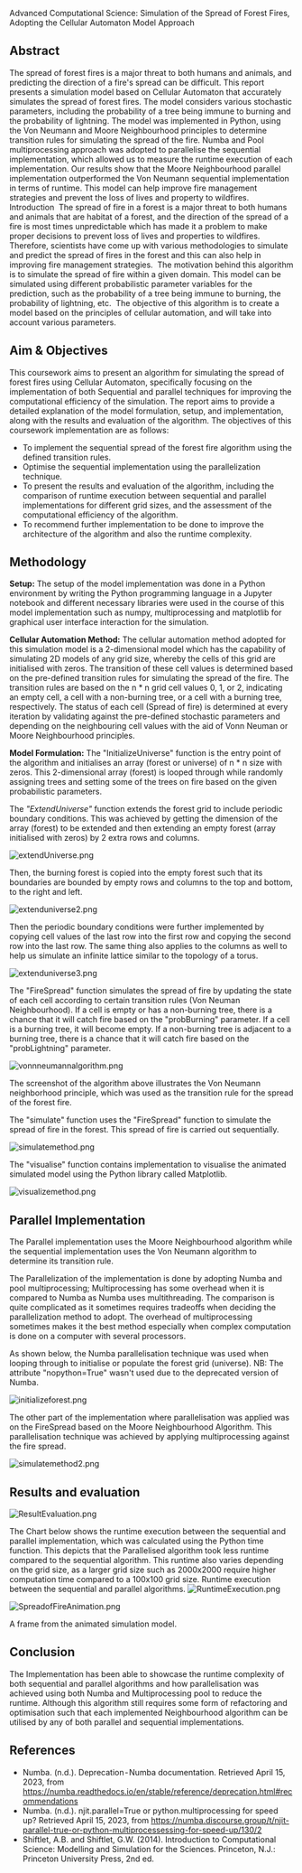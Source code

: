 Advanced Computational Science: Simulation of the Spread of Forest Fires, Adopting the Cellular Automaton Model Approach

## Abstract 
The spread of forest fires is a major threat to both humans and animals, and predicting the direction of a fire's spread can be difficult. This report presents a simulation model based on Cellular Automaton that accurately simulates the spread of forest fires. The model considers various stochastic parameters, including the probability of a tree being immune to burning and the probability of lightning. The model was implemented in Python, using the Von Neumann and Moore Neighbourhood principles to determine transition rules for simulating the spread of the fire. Numba and Pool multiprocessing approach was adopted to parallelise the sequential implementation, which allowed us to measure the runtime execution of each implementation. Our results show that the Moore Neighbourhood parallel implementation outperformed the Von Neumann sequential implementation in terms of runtime. This model can help improve fire management strategies and prevent the loss of lives and property to wildfires.
Introduction 
The spread of fire in a forest is a major threat to both humans and animals that are habitat of a forest, and the direction of the spread of a fire is most times unpredictable which has made it a problem to make proper decisions to prevent loss of lives and properties to wildfires. Therefore, scientists have come up with various methodologies to simulate and predict the spread of fires in the forest and this can also help in improving fire management strategies. 
The motivation behind this algorithm is to simulate the spread of fire within a given domain. This model can be simulated using different probabilistic parameter variables for the prediction, such as the probability of a tree being immune to burning, the probability of lightning, etc. 
The objective of this algorithm is to create a model based on the principles of cellular automation, and will take into account various parameters. 

## Aim & Objectives
This coursework aims to present an algorithm for simulating the spread of forest fires using Cellular Automaton, specifically focusing on the implementation of both Sequential and parallel techniques for improving the computational efficiency of the simulation. The report aims to provide a detailed explanation of the model formulation, setup, and implementation, along with the results and evaluation of the algorithm.
The objectives of this coursework implementation are as follows: 
- To implement the sequential spread of the forest fire algorithm using the defined transition rules. 
- Optimise the sequential implementation using the parallelization technique. 
- To present the results and evaluation of the algorithm, including the comparison of runtime execution between sequential and parallel implementations for different grid sizes, and the assessment of the computational efficiency of the algorithm. 
- To recommend further implementation to be done to improve the architecture of the algorithm and also the runtime complexity.

## Methodology 
<b>Setup:</b> The setup of the model implementation was done in a Python environment by writing the Python programming language in a Jupyter notebook and different necessary libraries were used in the course of this model implementation such as numpy, multiprocessing and matplotlib for graphical user interface interaction for the simulation. 

<b>Cellular Automation Method:</b> The cellular automation method adopted for this simulation model is a 2-dimensional model which has the capability of simulating 2D models of any grid size, whereby the cells of this grid are initialised with zeros. The transition of these cell values is determined based on the pre-defined transition rules for simulating the spread of the fire. The transition rules are based on the n * n grid cell values 0, 1, or 2, indicating an empty cell, a cell with a non-burning tree, or a cell with a burning tree, respectively. The status of each cell (Spread of fire) is determined at every iteration by validating against the pre-defined stochastic parameters and depending on the neighbouring cell values with the aid of Vonn Neuman or Moore Neighbourhood principles.

<b>Model Formulation:</b> The "InitializeUniverse" function is the entry point of the algorithm and initialises an array (forest or universe) of n * n size with zeros. This 2-dimensional array (forest) is looped through while randomly assigning trees and setting some of the trees on fire based on the given probabilistic parameters. 

The <i>"ExtendUniverse"</i> function extends the forest grid to include periodic boundary conditions. This was achieved by getting the dimension of the array (forest) to be extended and then extending an empty forest (array initialised with zeros) by 2 extra rows and columns.

![extendUniverse.png](https://github.com/AtolagbeMuiz/Cellular-Automaton-Forest-Fire-Simulation/blob/main/ReportImages/extendUniverse.png)


Then, the burning forest is copied into the empty forest such that its boundaries are bounded by empty rows and columns to the top and bottom, to the right and left.

![extenduniverse2.png](https://github.com/AtolagbeMuiz/Cellular-Automaton-Forest-Fire-Simulation/blob/main/ReportImages/extenduniverse2.png)


Then the periodic boundary conditions were further implemented by copying cell values of the last row into the first row and copying the second row into the last row. The same thing also applies to the columns as well to help us simulate an infinite lattice similar to the topology of a torus.

![extenduniverse3.png](https://github.com/AtolagbeMuiz/Cellular-Automaton-Forest-Fire-Simulation/blob/main/ReportImages/extenduniverse3.png)


The "FireSpread" function simulates the spread of fire by updating the state of each cell according to certain transition rules (Von Neuman Neighbourhood). If a cell is empty or has a non-burning tree, there is a chance that it will catch fire based on the "probBurning" parameter. If a cell is a burning tree, it will become empty. If a non-burning tree is adjacent to a burning tree, there is a chance that it will catch fire based on the "probLightning" parameter.

![vonnneumannalgorithm.png](https://github.com/AtolagbeMuiz/Cellular-Automaton-Forest-Fire-Simulation/blob/main/ReportImages/vonnneumannalgorithm.png)

The screenshot of the algorithm above illustrates the Von Neumann neighborhood principle, which was used as the transition rule for the spread of the forest fire.

The "simulate" function uses the "FireSpread" function to simulate the spread of fire in the forest. This spread of fire is carried out sequentially.

![simulatemethod.png](https://github.com/AtolagbeMuiz/Cellular-Automaton-Forest-Fire-Simulation/blob/main/ReportImages/simulatemethod.png)


The "visualise" function contains implementation to visualise the animated simulated model using the Python library called Matplotlib.

![visualizemethod.png](https://github.com/AtolagbeMuiz/Cellular-Automaton-Forest-Fire-Simulation/blob/main/ReportImages/visualizemethod.png)

## Parallel Implementation
The Parallel implementation uses the Moore Neighbourhood algorithm while the sequential implementation uses the Von Neumann algorithm to determine its transition rule.

The Parallelization of the implementation is done by adopting Numba and pool multiprocessing; Multiprocessing has some overhead when it is compared to Numba as Numba uses multithreading. The comparison is quite complicated as it sometimes requires tradeoffs when deciding the parallelization method to adopt. The overhead of multiprocessing sometimes makes it the best method especially when complex computation is done on a computer with several processors.

As shown below, the Numba parallelisation technique was used when looping through to initialise or populate the forest grid (universe).
NB: The attribute "nopython=True" wasn't used due to the deprecated version of Numba.

![initializeforest.png](https://github.com/AtolagbeMuiz/Cellular-Automaton-Forest-Fire-Simulation/blob/main/ReportImages/initializeforest.png)

The other part of the implementation where parallelisation was applied was on the FireSpread based on the Moore Neighbourhood Algorithm. This parallelisation technique was achieved by applying multiprocessing against the fire spread.

![simulatemethod2.png](https://github.com/AtolagbeMuiz/Cellular-Automaton-Forest-Fire-Simulation/blob/main/ReportImages/simulatemethod2.png)

## Results and evaluation
![ResultEvaluation.png](https://github.com/AtolagbeMuiz/Cellular-Automaton-Forest-Fire-Simulation/blob/main/ReportImages/ResultEvaluation.png)

The Chart below shows the runtime execution between the sequential and parallel implementation, which was calculated using the Python time function. This depicts that the Parallelised algorithm took less runtime compared to the sequential algorithm. This runtime also varies depending on the grid size, as a larger grid size such as 2000x2000 require higher computation time compared to a 100x100 grid size.
Runtime execution between the sequential and parallel algorithms.
![RuntimeExecution.png](https://github.com/AtolagbeMuiz/Cellular-Automaton-Forest-Fire-Simulation/blob/main/ReportImages/RuntimeExecution.png)



![SpreadofFireAnimation.png](https://github.com/AtolagbeMuiz/Cellular-Automaton-Forest-Fire-Simulation/blob/main/ReportImages/SpreadofFireAnimation.png)

A frame from the animated simulation model.

## Conclusion
The Implementation has been able to showcase the runtime complexity of both sequential and parallel algorithms and how parallelisation was achieved using both Numba and Multiprocessing pool to reduce the runtime. Although this algorithm still requires some form of refactoring and optimisation such that each implemented Neighbourhood algorithm can be utilised by any of both parallel and sequential implementations.

## References
- Numba. (n.d.). Deprecation - Numba documentation. Retrieved April 15, 2023, from https://numba.readthedocs.io/en/stable/reference/deprecation.html#recommendations
- Numba. (n.d.). njit.parallel=True or python.multiprocessing for speed up? Retrieved April 15, 2023, from https://numba.discourse.group/t/njit-parallel-true-or-python-multiprocessessing-for-speed-up/130/2
- Shiftlet, A.B. and Shiftlet, G.W. (2014). Introduction to Computational Science: Modelling and Simulation for the Sciences. Princeton, N.J.: Princeton University Press, 2nd ed.
